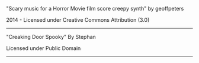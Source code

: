 "Scary music for a Horror Movie film score creepy synth"
by geoffpeters

2014 - Licensed under
Creative Commons
Attribution (3.0)

---

"Creaking Door Spooky"
By Stephan

Licensed under
Public Domain

---

